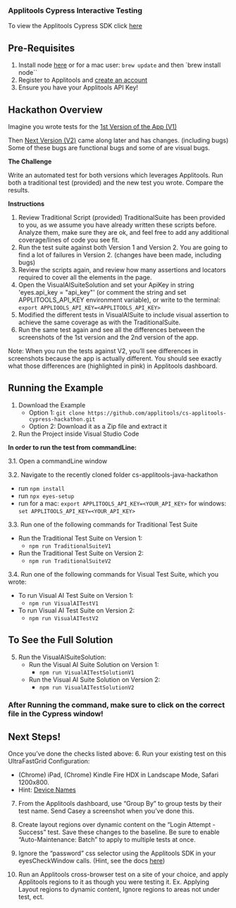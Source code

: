 ### Applitools Cypress Interactive Testing  
To view the Applitools Cypress SDK click [here](https://www.npmjs.com/package/@applitools/eyes-cypress)
## Pre-Requisites
1.  Install node [here](https://nodejs.org/en/) or for a mac user: `brew update` and then `brew install node``
2.  Register to Applitools and [create an account](https://auth.applitools.com/users/register)
3.  Ensure you have your Applitools API Key!

## Hackathon Overview
Imagine you wrote tests for the [1st Version of the App (V1)](https://demo.applitools.com/hackathon.html)

Then [Next Version (V2)](https://demo.applitools.com/hackathonV2.html) came along later and has changes. (including bugs) Some of these bugs are functional bugs and some of are visual bugs. 

**The Challenge**

Write an automated test for both versions which leverages Applitools. Run both a traditional test (provided) and the new test you wrote. Compare the results.

**Instructions**

1.  Review Traditional Script (provided) TraditionalSuite has been provided to you, as we assume you have already written these scripts before. Analyze them, make sure they are ok, and feel free to add any additional coverage/lines of code you see fit.
2.  Run the test suite against both Version 1 and Version 2. You are going to find a lot of failures in Version 2. (changes have been made, including bugs)
3.  Review the scripts again, and review how many assertions and locators required to cover all the elements in the page.
4.  Open the VisualAISuiteSolution and set your ApiKey in string 'eyes.api_key = "api_key"' (or comment the string and set APPLITOOLS_API_KEY environment variable), or write to the terminal: `export APPLIOOLS_API_KEY=<APPLITOOLS_API_KEY>`
5.  Modified the different tests in VisualAISuite to include visual assertion to achieve the same coverage as with the TraditionalSuite.
6.  Run the same test again and see all the differences between the screenshots of the 1st version and the 2nd version of the app.

Note: When you run the tests against V2, you’ll see differences in screenshots because the app is actually different. You should see exactly what those differences are (highlighted in pink) in Applitools dashboard.

## Running the Example

1.  Download the Example
    -  Option 1:  `git clone https://github.com/applitools/cs-applitools-cypress-hackathon.git`
    -  Option 2:  Download it as a Zip file and extract it
2.  Run the Project inside Visual Studio Code

**In order to run the test from commandLine:**

3.1.  Open a commandLine window

3.2.  Navigate to the recently cloned folder cs-applitools-java-hackathon
-  run `npm install`
- run `npx eyes-setup`
- run for a mac: `export APPLITOOLS_API_KEY=<YOUR_API_KEY>` for windows: `set APPLITOOLS_API_KEY=<YOUR_API_KEY>`
  
3.3.  Run one of the following commands for Traditional Test Suite
-  Run the Traditional Test Suite on Version 1: 
    -  `npm run TraditionalSuiteV1`
 -  Run the Traditional Test Suite on Version 2:
    -  `npm run TraditionalSuiteV2`
    
3.4.  Run one of the following commands for Visual Test Suite, which you wrote:
- To run Visual AI Test Suite on Version 1:
    - `npm run VisualAITestV1`
- To run Visual AI Test Suite on Version 2:
    - `npm run VisualAITestV2`

## To See the Full Solution

5. Run the VisualAISuiteSolution:
    - Run the Visual AI Suite Solution on Version 1: 
       - `npm run VisualAITestSolutionV1`
    -  Run the Visual AI Suite Solution on Version 2:
       -  `npm run VisualAITestSolutionV2`
       
### After Running the command, make sure to click on the correct file in the Cypress window!

## Next Steps!

Once you’ve done the checks listed above: 
6. Run your existing test on this UltraFastGrid Configuration: 

- (Chrome) iPad, (Chrome) Kindle Fire HDX in Landscape Mode, Safari 1200x800.
- Hint: [Device Names](https://github.com/applitools/eyes.sdk.javascript1/blob/master/packages/eyes-sdk-core/lib/config/DeviceName.js)

7. From the Applitools dashboard, use “Group By” to group tests by their test name. Send Casey a screenshot when you’ve done this. 

8. Create layout regions over dynamic content on the “Login Attempt - Success” test. Save these changes to the baseline. Be sure to enable “Auto-Maintenance: Batch” to apply to multiple tests at once. 

9. Ignore the “password” css selector using the Applitools SDK in your eyesCheckWindow calls. (Hint, see the docs [here](https://www.npmjs.com/package/@applitools/eyes-cypress))

10. Run an Applitools cross-browser test on a site of your choice, and apply Applitools regions to it as though you were testing it. Ex. Applying Layout regions to dynamic content, Ignore regions to areas not under test, ect. 

